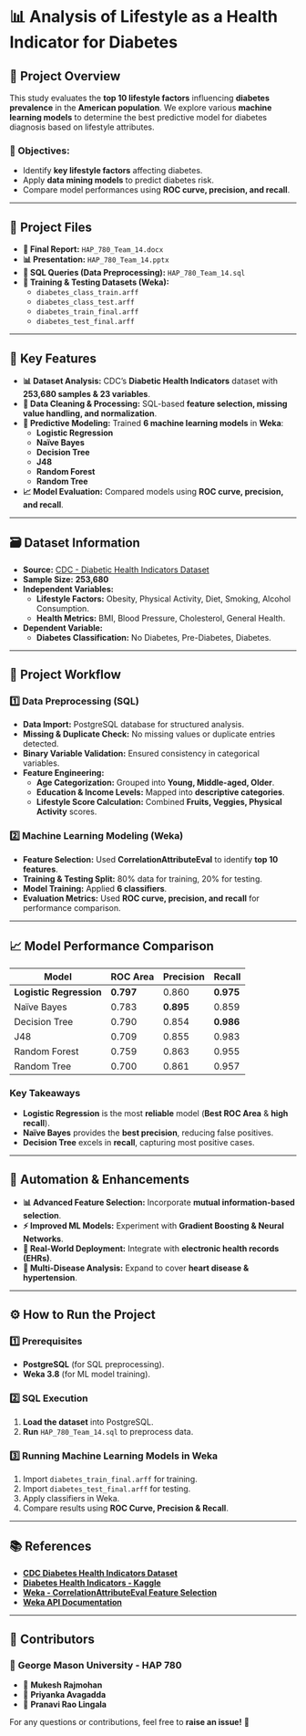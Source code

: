 # 📊 Analysis of Lifestyle as a Health Indicator for Diabetes

## 📌 Project Overview
This study evaluates the **top 10 lifestyle factors** influencing **diabetes prevalence** in the **American population**. We explore various **machine learning models** to determine the best predictive model for diabetes diagnosis based on lifestyle attributes.

### 🎯 Objectives:
- Identify **key lifestyle factors** affecting diabetes.
- Apply **data mining models** to predict diabetes risk.
- Compare model performances using **ROC curve, precision, and recall**.

---

## 📂 Project Files
- **📄 Final Report:** `HAP_780_Team_14.docx`
- **📊 Presentation:** `HAP_780_Team_14.pptx`
- **📜 SQL Queries (Data Preprocessing):** `HAP_780_Team_14.sql`
- **📂 Training & Testing Datasets (Weka):**  
  - `diabetes_class_train.arff`
  - `diabetes_class_test.arff`
  - `diabetes_train_final.arff`
  - `diabetes_test_final.arff`

---

## 🔑 Key Features
- **📊 Dataset Analysis:** CDC’s **Diabetic Health Indicators** dataset with **253,680 samples & 23 variables**.
- **🧹 Data Cleaning & Processing:** SQL-based **feature selection, missing value handling, and normalization**.
- **🧠 Predictive Modeling:** Trained **6 machine learning models** in **Weka**:
  - **Logistic Regression**
  - **Naïve Bayes**
  - **Decision Tree**
  - **J48**
  - **Random Forest**
  - **Random Tree**
- **📈 Model Evaluation:** Compared models using **ROC curve, precision, and recall**.

---

## 🗃️ Dataset Information
- **Source:** [CDC - Diabetic Health Indicators Dataset](https://archive.ics.uci.edu/dataset/891/cdc+diabetes+health+indicators)
- **Sample Size:** **253,680**
- **Independent Variables:**
  - **Lifestyle Factors:** Obesity, Physical Activity, Diet, Smoking, Alcohol Consumption.
  - **Health Metrics:** BMI, Blood Pressure, Cholesterol, General Health.
- **Dependent Variable:**
  - **Diabetes Classification:** No Diabetes, Pre-Diabetes, Diabetes.

---

## 🔧 Project Workflow

### **1️⃣ Data Preprocessing (SQL)**
- **Data Import:** PostgreSQL database for structured analysis.
- **Missing & Duplicate Check:** No missing values or duplicate entries detected.
- **Binary Variable Validation:** Ensured consistency in categorical variables.
- **Feature Engineering:**
  - **Age Categorization:** Grouped into **Young, Middle-aged, Older**.
  - **Education & Income Levels:** Mapped into **descriptive categories**.
  - **Lifestyle Score Calculation:** Combined **Fruits, Veggies, Physical Activity** scores.

### **2️⃣ Machine Learning Modeling (Weka)**
- **Feature Selection:** Used **CorrelationAttributeEval** to identify **top 10 features**.
- **Training & Testing Split:** 80% data for training, 20% for testing.
- **Model Training:** Applied **6 classifiers**.
- **Evaluation Metrics:** Used **ROC curve, precision, and recall** for performance comparison.

---

## 📈 Model Performance Comparison

| Model             | ROC Area | Precision | Recall  |
|------------------|----------|----------|---------|
| **Logistic Regression** | **0.797**  | 0.860    | **0.975**  |
| Naïve Bayes     | 0.783    | **0.895** | 0.859   |
| Decision Tree   | 0.790    | 0.854    | **0.986**  |
| J48             | 0.709    | 0.855    | 0.983   |
| Random Forest   | 0.759    | 0.863    | 0.955   |
| Random Tree     | 0.700    | 0.861    | 0.957   |

### **Key Takeaways**
- **Logistic Regression** is the most **reliable** model (**Best ROC Area** & **high recall**).
- **Naïve Bayes** provides the **best precision**, reducing false positives.
- **Decision Tree** excels in **recall**, capturing most positive cases.

---

## 🔄 Automation & Enhancements
- **📊 Advanced Feature Selection:** Incorporate **mutual information-based selection**.
- **⚡ Improved ML Models:** Experiment with **Gradient Boosting & Neural Networks**.
- **🏥 Real-World Deployment:** Integrate with **electronic health records (EHRs)**.
- **🧩 Multi-Disease Analysis:** Expand to cover **heart disease & hypertension**.

---

## ⚙️ How to Run the Project

### **1️⃣ Prerequisites**
- **PostgreSQL** (for SQL preprocessing).
- **Weka 3.8** (for ML model training).

### **2️⃣ SQL Execution**
1. **Load the dataset** into PostgreSQL.
2. **Run** `HAP_780_Team_14.sql` to preprocess data.

### **3️⃣ Running Machine Learning Models in Weka**
1. Import `diabetes_train_final.arff` for training.
2. Import `diabetes_test_final.arff` for testing.
3. Apply classifiers in Weka.
4. Compare results using **ROC Curve, Precision & Recall**.

---

## 📚 References
- **[CDC Diabetes Health Indicators Dataset](https://archive.ics.uci.edu/dataset/891/cdc+diabetes+health+indicators)**
- **[Diabetes Health Indicators - Kaggle](https://www.kaggle.com/datasets/alexteboul/diabetes-health-indicators-dataset)**
- **[Weka - CorrelationAttributeEval Feature Selection](https://weka.sourceforge.io/doc.dev/weka/attributeSelection/CorrelationAttributeEval.html)**
- **[Weka API Documentation](https://weka.sourceforge.io/doc.dev/index.html?weka/attributeSelection/CorrelationAttributeEval.html)**

---

## 🤝 Contributors

### 🏫 **George Mason University - HAP 780**
- 👤 **Mukesh Rajmohan**  
- 👤 **Priyanka Avagadda** 
- 👤 **Pranavi Rao Lingala** 

For any questions or contributions, feel free to **raise an issue!** 🚀
